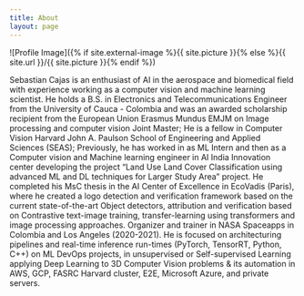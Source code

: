 ```yaml
---
title: About
layout: page
---
```

![Profile Image]({% if site.external-image %}{{ site.picture }}{% else %}{{ site.url }}/{{ site.picture }}{% endif %})

<p>Sebastian Cajas is an enthusiast of AI in the aerospace and biomedical field with experience working as a computer vision and machine learning scientist. He holds a B.S. in Electronics and Telecommunications Engineer from the University of Cauca - Colombia and was an awarded scholarship recipient from the European Union Erasmus Mundus EMJM on Image processing and computer vision Joint Master; He is a fellow in Computer Vision Harvard John A. Paulson School of Engineering and Applied Sciences (SEAS); Previously, he has worked in as ML Intern and then as a Computer vision and Machine learning engineer in AI India Innovation center developing the project “Land Use Land Cover Classification using advanced ML and DL techniques for Larger Study Area” project. He completed his MsC thesis in the AI Center of Excellence in EcoVadis (Paris), where he created a logo detection and verification framework based on the current state-of-the-art Object detectors, attribution and verification based on Contrastive text-image training, transfer-learning using transformers and image processing approaches. Organizer and trainer in NASA Spaceapps in Colombia and Los Angeles (2020-2021). He is focused on architecturing pipelines and real-time inference run-times (PyTorch, TensorRT, Python, C++) on ML DevOps projects, in unsupervised or Self-supervised Learning applying Deep Learning to 3D Computer Vision problems & its automation in AWS, GCP, FASRC Harvard cluster, E2E, Microsoft Azure, and private servers.</p>

